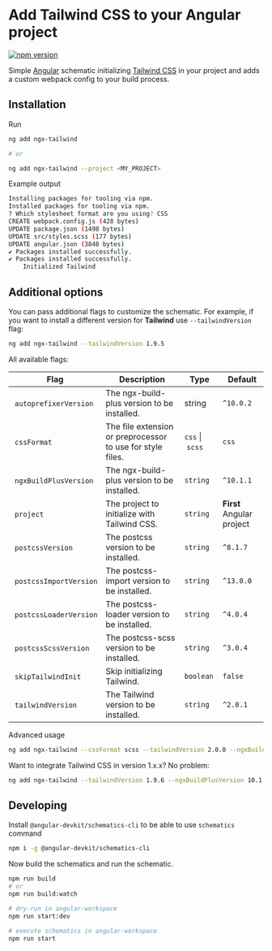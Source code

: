 # Add Tailwind CSS to your Angular project

[![npm version](https://badge.fury.io/js/ngx-tailwind.svg)](https://www.npmjs.com/package/ngx-tailwind)

Simple [Angular](https://angular.io/) schematic initializing [Tailwind CSS](https://tailwindcss.com/) in your project and adds a custom webpack config to your build process.

## Installation

Run

```bash
ng add ngx-tailwind

# or

ng add ngx-tailwind --project <MY_PROJECT>
```

Example output

```bash
Installing packages for tooling via npm.
Installed packages for tooling via npm.
? Which stylesheet format are you using? CSS
CREATE webpack.config.js (428 bytes)
UPDATE package.json (1498 bytes)
UPDATE src/styles.scss (177 bytes)
UPDATE angular.json (3848 bytes)
✔ Packages installed successfully.
✔ Packages installed successfully.
    Initialized Tailwind
```

## Additional options

You can pass additional flags to customize the schematic. For example, if you want to install a different version for **Tailwind** use `--tailwindVersion` flag:

```bash
ng add ngx-tailwind --tailwindVersion 1.9.5
```

All available flags:

| Flag                    |  Description                                               | Type             |  Default                  |
| ----------------------- | ---------------------------------------------------------- | ---------------- | ------------------------- |
|  `autoprefixerVersion`  | The ngx-build-plus version to be installed.                | string           | `^10.0.2`                 |
|  `cssFormat`            | The file extension or preprocessor to use for style files. | `css` \|  `scss` | `css`                     |
|  `ngxBuildPlusVersion`  | The ngx-build-plus version to be installed.                | `string`         | `^10.1.1`                 |
|  `project`              | The project to initialize with Tailwind CSS.               | `string`         | **First** Angular project |
|  `postcssVersion`       | The postcss version to be installed.                       | `string`         | `^8.1.7`                  |
|  `postcssImportVersion` | The postcss-import version to be installed.                | `string`         | `^13.0.0`                 |
|  `postcssLoaderVersion` | The postcss-loader version to be installed.                | `string`         | `^4.0.4`                  |
|  `postcssScssVersion`   | The postcss-scss version to be installed.                  | `string`         | `^3.0.4`                  |
|  `skipTailwindInit`     | Skip initializing Tailwind.                                | `boolean`        | `false`                   |
|  `tailwindVersion`      | The Tailwind version to be installed.                      | `string`         | `^2.0.1`                  |

Advanced usage

```bash
ng add ngx-tailwind --cssFormat scss --tailwindVersion 2.0.0 --ngxBuildPlusVersion 10.1.1 --postcssVersion 8.0.0 --postcssImportVersion 13.0.0 --postcssLoaderVersion 4.0.4 --postcssScssVersion 3.0.4
```

Want to integrate Tailwind CSS in version 1.x.x? No problem:

```bash
ng add ngx-tailwind --tailwindVersion 1.9.6 --ngxBuildPlusVersion 10.1.1 --postcssVersion 7.0.35 --postcssImportVersion 12.0.1 --postcssLoaderVersion 4.0.4 --postcssScssVersion 3.0.4
```

## Developing

Install `@angular-devkit/schematics-cli` to be able to use `schematics` command

```bash
npm i -g @angular-devkit/schematics-cli
```

Now build the schematics and run the schematic.

```bash
npm run build
# or
npm run build:watch

# dry-run in angular-workspace
npm run start:dev

# execute schematics in angular-workspace
npm run start
```
